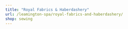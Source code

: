 ```yaml
---
title: "Royal Fabrics & Haberdashery"
url: /leamington-spa/royal-fabrics-and-haberdashery/
shop: sewing
---
```

